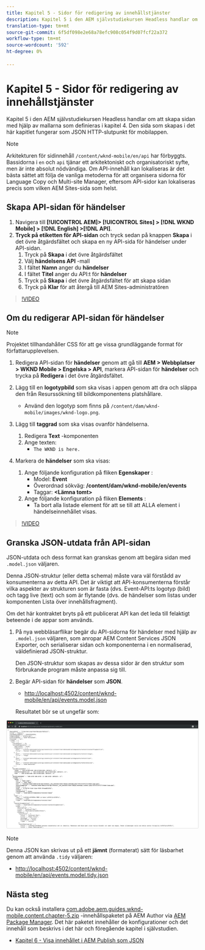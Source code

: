 ```yaml
---
title: Kapitel 5 - Sidor för redigering av innehållstjänster
description: Kapitel 5 i den AEM självstudiekursen Headless handlar om att skapa sidor från mallarna som definieras i kapitel 4. Dessa sidor fungerar som JSON HTTP-slutpunkter.
translation-type: tm+mt
source-git-commit: 6f5df098e2e68a78efc908c054f9d07fcf22a372
workflow-type: tm+mt
source-wordcount: '592'
ht-degree: 0%

---
```



# Kapitel 5 - Sidor för redigering av innehållstjänster

Kapitel 5 i den AEM självstudiekursen Headless handlar om att skapa sidan med hjälp av mallarna som definieras i kapitel 4. Den sida som skapas i det här kapitlet fungerar som JSON HTTP-slutpunkt för mobilappen.

>[!NOTE]
>
> Arkitekturen för sidinnehåll `/content/wknd-mobile/en/api` har förbyggts. Bassidorna i `en` och `api` tjänar ett arkitektoniskt och organisatoriskt syfte, men är inte absolut nödvändiga. Om API-innehåll kan lokaliseras är det bästa sättet att följa de vanliga metoderna för att organisera sidorna för Language Copy och Multi-site Manager, eftersom API-sidor kan lokaliseras precis som vilken AEM Sites-sida som helst.

## Skapa API-sidan för händelser

1. Navigera till **[!UICONTROL AEM]> [!UICONTROL Sites] > [!DNL WKND Mobile] > [!DNL English] >[!DNL API]**.
1. **Tryck på etiketten för API-sidan** och tryck sedan på knappen **Skapa** i det övre åtgärdsfältet och skapa en ny API-sida för händelser under API-sidan.
   1. Tryck på **Skapa** i det övre åtgärdsfältet
   1. Välj **händelsens API** -mall
   1. I fältet **Namn** anger du **händelser**
   1. I fältet **Titel** anger du API:t för **händelser**
   1. Tryck på **Skapa** i det övre åtgärdsfältet för att skapa sidan
   1. Tryck på **Klar** för att återgå till AEM Sites-administratören

>[!VIDEO](https://video.tv.adobe.com/v/28340/?quality=12&learn=on)

## Om du redigerar API-sidan för händelser

>[!NOTE]
>
> Projektet tillhandahåller CSS för att ge vissa grundläggande format för författarupplevelsen.

1. Redigera API-sidan för **händelser** genom att gå till **AEM > Webbplatser > WKND Mobile > Engelska > API**, markera API-sidan för **händelser** och trycka på **Redigera** i det övre åtgärdsfältet.
1. Lägg till en **logotypbild** som ska visas i appen genom att dra och släppa den från Resurssökning till bildkomponentens platshållare.
   * Använd den logotyp som finns på `/content/dam/wknd-mobile/images/wknd-logo.png`.

1. Lägg till **taggrad** som ska visas ovanför händelserna.
   1. Redigera **Text** -komponenten
   1. Ange texten:
      * `The WKND is here.`

1. Markera de **händelser** som ska visas:
   1. Ange följande konfiguration på fliken **Egenskaper** :
      * Model: **Event**
      * Överordnad sökväg: **/content/dam/wknd-mobile/en/events**
      * Taggar: **&lt;Lämna tomt>**
   1. Ange följande konfiguration på fliken **Elements** :
      * Ta bort alla listade element för att se till att ALLA element i händelseinnehållet visas.

>[!VIDEO](https://video.tv.adobe.com/v/28339/?quality=12&learn=on)

## Granska JSON-utdata från API-sidan

JSON-utdata och dess format kan granskas genom att begära sidan med `.model.json` väljaren.

Denna JSON-struktur (eller detta schema) måste vara väl förstådd av konsumenterna av detta API. Det är viktigt att API-konsumenterna förstår vilka aspekter av strukturen som är fasta (dvs. Event-API:ts logotyp (bild) och tagg live (text) och som är flytande (dvs. de händelser som listas under komponenten Lista över innehållsfragment).

Om det här kontraktet bryts på ett publicerat API kan det leda till felaktigt beteende i de appar som används.

1. På nya webbläsarflikar begär du API-sidorna för händelser med hjälp av `.model.json` väljaren, som anropar AEM Content Services JSON Exporter, och serialiserar sidan och komponenterna i en normaliserad, väldefinierad JSON-struktur.

   Den JSON-struktur som skapas av dessa sidor är den struktur som förbrukande program måste anpassa sig till.

1. Begär API-sidan för **händelser** som **JSON**.

   * [http://localhost:4502/content/wknd-mobile/en/api/events.model.json](http://localhost:4502/content/wknd-mobile/en/api/events.model.tidy.json)

   Resultatet bör se ut ungefär som:

![AEM Content Services JSON-utdata](assets/chapter-5/json-output.png)

>[!NOTE]
>
> Denna JSON kan skrivas ut på ett **jämnt** (formaterat) sätt för läsbarhet genom att använda `.tidy` väljaren:
> * [http://localhost:4502/content/wknd-mobile/en/api/events.model.tidy.json](http://localhost:4502/content/wknd-mobile/en/api/events.model.tidy.json)


## Nästa steg

Du kan också installera [com.adobe.aem.guides.wknd-mobile.content.chapter-5.zip](https://github.com/adobe/aem-guides-wknd-mobile/releases/latest) -innehållspaketet på AEM Author via [AEM Package Manager](http://localhost:4502/crx/packmgr/index.jsp). Det här paketet innehåller de konfigurationer och det innehåll som beskrivs i det här och föregående kapitel i självstudien.

* [Kapitel 6 - Visa innehållet i AEM Publish som JSON](./chapter-6.md)
